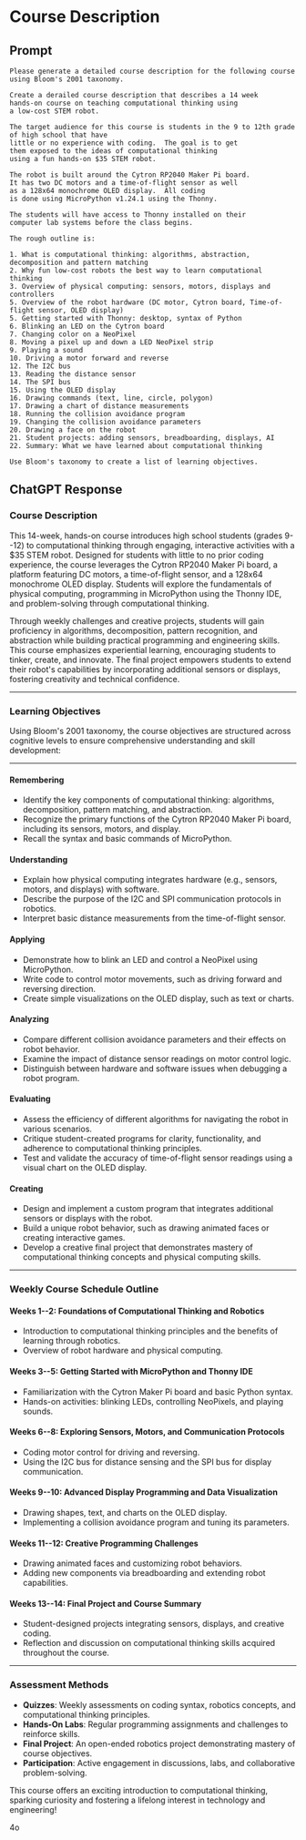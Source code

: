 # Course Description

## Prompt

```linenums="0"
Please generate a detailed course description for the following course
using Bloom's 2001 taxonomy.

Create a derailed course description that describes a 14 week
hands-on course on teaching computational thinking using
a low-cost STEM robot.

The target audience for this course is students in the 9 to 12th grade
of high school that have
little or no experience with coding.  The goal is to get
them exposed to the ideas of computational thinking
using a fun hands-on $35 STEM robot.

The robot is built around the Cytron RP2040 Maker Pi board.
It has two DC motors and a time-of-flight sensor as well
as a 128x64 monochrome OLED display.  All coding
is done using MicroPython v1.24.1 using the Thonny.

The students will have access to Thonny installed on their
computer lab systems before the class begins.

The rough outline is:

1. What is computational thinking: algorithms, abstraction, decomposition and pattern matching
2. Why fun low-cost robots the best way to learn computational thinking
3. Overview of physical computing: sensors, motors, displays and controllers
5. Overview of the robot hardware (DC motor, Cytron board, Time-of-flight sensor, OLED display)
5. Getting started with Thonny: desktop, syntax of Python
6. Blinking an LED on the Cytron board
7. Changing color on a NeoPixel
8. Moving a pixel up and down a LED NeoPixel strip
9. Playing a sound
10. Driving a motor forward and reverse
12. The I2C bus
13. Reading the distance sensor
14. The SPI bus
15. Using the OLED display
16. Drawing commands (text, line, circle, polygon)
17. Drawing a chart of distance measurements
18. Running the collision avoidance program
19. Changing the collision avoidance parameters
20. Drawing a face on the robot
21. Student projects: adding sensors, breadboarding, displays, AI
22. Summary: What we have learned about computational thinking

Use Bloom's taxonomy to create a list of learning objectives.
```

## ChatGPT Response

### **Course Description**

This 14-week, hands-on course introduces high school students (grades 9--12) to computational thinking through engaging, interactive activities with a $35 STEM robot. Designed for students with little to no prior coding experience, the course leverages the Cytron RP2040 Maker Pi board, a platform featuring DC motors, a time-of-flight sensor, and a 128x64 monochrome OLED display. Students will explore the fundamentals of physical computing, programming in MicroPython using the Thonny IDE, and problem-solving through computational thinking.

Through weekly challenges and creative projects, students will gain proficiency in algorithms, decomposition, pattern recognition, and abstraction while building practical programming and engineering skills. This course emphasizes experiential learning, encouraging students to tinker, create, and innovate. The final project empowers students to extend their robot's capabilities by incorporating additional sensors or displays, fostering creativity and technical confidence.

* * * *

### **Learning Objectives**

Using Bloom's 2001 taxonomy, the course objectives are structured across cognitive levels to ensure comprehensive understanding and skill development:

* * * *

#### **Remembering**

-   Identify the key components of computational thinking: algorithms, decomposition, pattern matching, and abstraction.
-   Recognize the primary functions of the Cytron RP2040 Maker Pi board, including its sensors, motors, and display.
-   Recall the syntax and basic commands of MicroPython.

#### **Understanding**

-   Explain how physical computing integrates hardware (e.g., sensors, motors, and displays) with software.
-   Describe the purpose of the I2C and SPI communication protocols in robotics.
-   Interpret basic distance measurements from the time-of-flight sensor.

#### **Applying**

-   Demonstrate how to blink an LED and control a NeoPixel using MicroPython.
-   Write code to control motor movements, such as driving forward and reversing direction.
-   Create simple visualizations on the OLED display, such as text or charts.

#### **Analyzing**

-   Compare different collision avoidance parameters and their effects on robot behavior.
-   Examine the impact of distance sensor readings on motor control logic.
-   Distinguish between hardware and software issues when debugging a robot program.

#### **Evaluating**

-   Assess the efficiency of different algorithms for navigating the robot in various scenarios.
-   Critique student-created programs for clarity, functionality, and adherence to computational thinking principles.
-   Test and validate the accuracy of time-of-flight sensor readings using a visual chart on the OLED display.

#### **Creating**

-   Design and implement a custom program that integrates additional sensors or displays with the robot.
-   Build a unique robot behavior, such as drawing animated faces or creating interactive games.
-   Develop a creative final project that demonstrates mastery of computational thinking concepts and physical computing skills.

* * * *

### **Weekly Course Schedule Outline**

#### **Weeks 1--2**: **Foundations of Computational Thinking and Robotics**

-   Introduction to computational thinking principles and the benefits of learning through robotics.
-   Overview of robot hardware and physical computing.

#### **Weeks 3--5**: **Getting Started with MicroPython and Thonny IDE**

-   Familiarization with the Cytron Maker Pi board and basic Python syntax.
-   Hands-on activities: blinking LEDs, controlling NeoPixels, and playing sounds.

#### **Weeks 6--8**: **Exploring Sensors, Motors, and Communication Protocols**

-   Coding motor control for driving and reversing.
-   Using the I2C bus for distance sensing and the SPI bus for display communication.

#### **Weeks 9--10**: **Advanced Display Programming and Data Visualization**

-   Drawing shapes, text, and charts on the OLED display.
-   Implementing a collision avoidance program and tuning its parameters.

#### **Weeks 11--12**: **Creative Programming Challenges**

-   Drawing animated faces and customizing robot behaviors.
-   Adding new components via breadboarding and extending robot capabilities.

#### **Weeks 13--14**: **Final Project and Course Summary**

-   Student-designed projects integrating sensors, displays, and creative coding.
-   Reflection and discussion on computational thinking skills acquired throughout the course.

* * * *

### **Assessment Methods**

-   **Quizzes**: Weekly assessments on coding syntax, robotics concepts, and computational thinking principles.
-   **Hands-On Labs**: Regular programming assignments and challenges to reinforce skills.
-   **Final Project**: An open-ended robotics project demonstrating mastery of course objectives.
-   **Participation**: Active engagement in discussions, labs, and collaborative problem-solving.

This course offers an exciting introduction to computational thinking, sparking curiosity and fostering a lifelong interest in technology and engineering!

4o